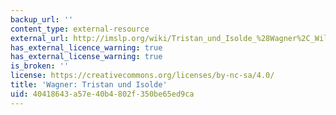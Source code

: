 ```yaml
---
backup_url: ''
content_type: external-resource
external_url: http://imslp.org/wiki/Tristan_und_Isolde_%28Wagner%2C_Wilhelm_Richard%29
has_external_licence_warning: true
has_external_license_warning: true
is_broken: ''
license: https://creativecommons.org/licenses/by-nc-sa/4.0/
title: 'Wagner: Tristan und Isolde'
uid: 40418643-a57e-40b4-802f-350be65ed9ca
---
```

